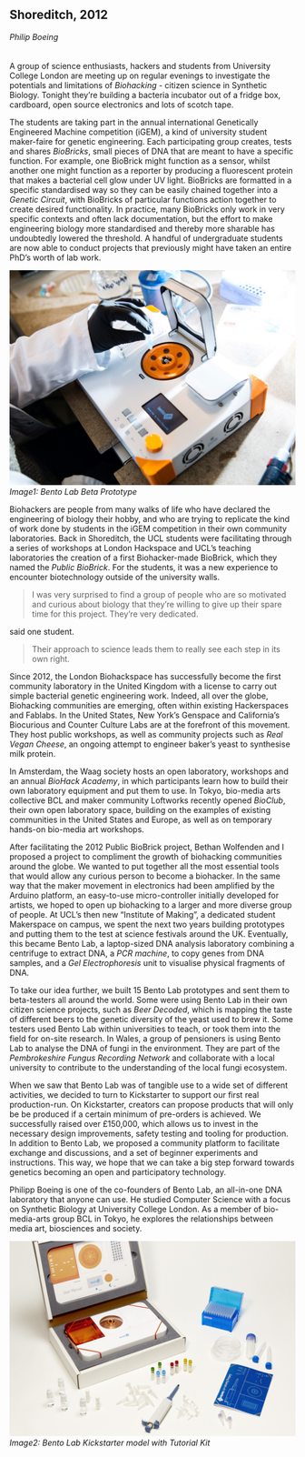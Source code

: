 ## Shoreditch, 2012

*Philip Boeing*
<br />
<br />
<br />
A group of science enthusiasts, hackers and students from University College London are meeting up on regular evenings to investigate the potentials and limitations of _Biohacking_ - citizen science in Synthetic Biology. Tonight they’re building a bacteria incubator out of a fridge box, cardboard, open source electronics and lots of scotch tape. 

The students are taking part in the annual international Genetically Engineered Machine competition (iGEM), a kind of university student maker-faire for genetic engineering. Each participating group creates, tests and shares _BioBricks_, small pieces of DNA that are meant to have a specific function. For example, one BioBrick might function as a sensor, whilst another one might function as a reporter by producing a fluorescent protein that makes a bacterial cell glow under UV light. BioBricks are formatted in a specific standardised way so they can be easily chained together into a _Genetic Circuit_, with BioBricks of particular functions action together to create desired functionality. In practice, many BioBricks only work in very specific contexts and often lack documentation, but the effort to make engineering biology more standardised and thereby more sharable has undoubtedly lowered the threshold. A handful of undergraduate students are now able to conduct projects that previously might have taken an entire PhD’s worth of lab work.

![Image1: Bento Lab Beta Prototype](images/23a.jpg)
*Image1: Bento Lab Beta Prototype*

Biohackers are people from many walks of life who have declared the engineering of biology their hobby, and who are trying to replicate the kind of work done by students in the iGEM competition in their own community laboratories. Back in Shoreditch, the UCL students were facilitating through a series of workshops at London Hackspace and UCL’s teaching laboratories the creation of a first Biohacker-made BioBrick, which they named the _Public BioBrick_. For the students, it was a new experience to encounter biotechnology outside of the university walls. 

> I was very surprised to find a group of people who are so motivated and curious about biology that they’re willing to give up their spare time for this project. They’re very dedicated.

said one student.

>Their approach to science leads them to really see each step in its own right.

Since 2012, the London Biohackspace has successfully become the first community laboratory in the United Kingdom with a license to carry out simple bacterial genetic engineering work. Indeed, all over the globe, Biohacking communities are emerging, often within existing Hackerspaces and Fablabs. In the United States, New York’s Genspace and California’s Biocurious and Counter Culture Labs are at the forefront of this movement. They host public workshops, as well as community projects such as _Real Vegan Cheese_, an ongoing attempt to engineer baker’s yeast to synthesise milk protein.

In Amsterdam, the Waag society hosts an open laboratory, workshops and an annual _BioHack Academy_, in which participants learn how to build their own laboratory equipment and put them to use. In Tokyo, bio-media arts collective BCL and maker community Loftworks recently opened _BioClub_, their own open laboratory space, building on the examples of existing communities in the United States and Europe, as well as on temporary hands-on bio-media art workshops.

After facilitating the 2012 Public BioBrick project, Bethan Wolfenden and I proposed a project to compliment the growth of biohacking communities around the globe. We wanted to put together all the most essential tools that would allow any curious person to become a biohacker. In the same way that the maker movement in electronics had been amplified by the Arduino platform, an easy-to-use micro-controller initially developed for artists, we hoped to open up biohacking to a larger and more diverse group of people. At UCL’s then new “Institute of Making”, a dedicated student Makerspace on campus, we spent the next two years building prototypes and putting them to the test at science festivals around the UK. Eventually, this became Bento Lab, a laptop-sized DNA analysis laboratory combining a centrifuge to extract DNA, a _PCR machine_, to copy genes from DNA samples, and a _Gel Electrophoresis_ unit to visualise physical fragments of DNA.

To take our idea further, we built 15 Bento Lab prototypes and sent them to beta-testers all around the world. Some were using Bento Lab in their own citizen science projects, such as _Beer Decoded_, which is mapping the taste of different beers to the genetic diversity of the yeast used to brew it. Some testers used Bento Lab within universities to teach, or took them into the field for on-site research. In Wales, a group of pensioners is using Bento Lab to analyse the DNA of fungi in the environment. They are part of the _Pembrokeshire Fungus Recording Network_ and collaborate with a local university to contribute to the understanding of the local fungi ecosystem.

When we saw that Bento Lab was of tangible use to a wide set of different activities, we decided to turn to Kickstarter to support our first real production-run. On Kickstarter, creators can propose products that will only be be produced if a certain minimum of pre-orders is achieved. We successfully raised over £150,000, which allows us to invest in the necessary design improvements, safety testing and tooling for production. In addition to Bento Lab, we proposed a community platform to facilitate exchange and discussions, and a set of beginner experiments and instructions. This way, we hope that we can take a big step forward towards genetics becoming an open and participatory technology.

Philipp Boeing is one of the co-founders of Bento Lab, an all-in-one DNA laboratory that anyone can use. He studied Computer Science with a focus on Synthetic Biology at University College London. As a member of bio-media-arts group BCL in Tokyo, he explores the relationships between media art, biosciences and society.

![Image2: Bento Lab Kickstarter model with Tutorial Kit](images/23b.jpg)
*Image2: Bento Lab Kickstarter model with Tutorial Kit*
